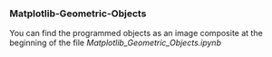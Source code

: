### Matplotlib-Geometric-Objects
You can find the programmed objects as an image composite at the beginning of the file *Matplotlib_Geometric_Objects.ipynb*

